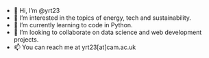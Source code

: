 - 👋 Hi, I’m @yrt23
- 👀 I’m interested in the topics of energy, tech and sustainability.
- 🌱 I’m currently learning to code in Python.
- 💞️ I’m looking to collaborate on data science and web development projects.
- 📫 You can reach me at yrt23[at]cam.ac.uk

<!---
yrt23/yrt23 is a ✨ special ✨ repository because its `README.md` (this file) appears on your GitHub profile.
You can click the Preview link to take a look at your changes.
--->
